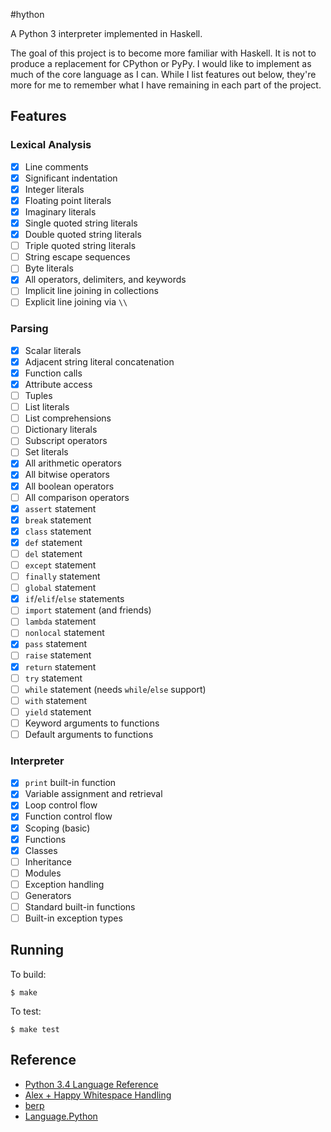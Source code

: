 #hython

A Python 3 interpreter implemented in Haskell.

The goal of this project is to become more familiar with Haskell. It is not to produce a replacement for CPython or PyPy. I would like to implement as much of the core language as I can. While I list features out below, they're more for me to remember what I have remaining in each part of the project.

## Features

### Lexical Analysis

 * [x] Line comments
 * [x] Significant indentation
 * [x] Integer literals
 * [x] Floating point literals
 * [x] Imaginary literals
 * [x] Single quoted string literals
 * [x] Double quoted string literals
 * [ ] Triple quoted string literals
 * [ ] String escape sequences
 * [ ] Byte literals
 * [x] All operators, delimiters, and keywords
 * [ ] Implicit line joining in collections
 * [ ] Explicit line joining via `\\`

### Parsing

 * [x] Scalar literals
 * [x] Adjacent string literal concatenation
 * [x] Function calls
 * [x] Attribute access
 * [ ] Tuples
 * [ ] List literals
 * [ ] List comprehensions
 * [ ] Dictionary literals
 * [ ] Subscript operators
 * [ ] Set literals
 * [x] All arithmetic operators
 * [x] All bitwise operators
 * [x] All boolean operators
 * [ ] All comparison operators
 * [x] `assert` statement
 * [x] `break` statement
 * [x] `class` statement
 * [x] `def` statement
 * [ ] `del` statement
 * [ ] `except` statement
 * [ ] `finally` statement
 * [ ] `global` statement
 * [x] `if`/`elif`/`else` statements
 * [ ] `import` statement (and friends)
 * [ ] `lambda` statement
 * [ ] `nonlocal` statement
 * [x] `pass` statement
 * [ ] `raise` statement
 * [x] `return` statement
 * [ ] `try` statement
 * [ ] `while` statement (needs `while`/`else` support)
 * [ ] `with` statement
 * [ ] `yield` statement
 * [ ] Keyword arguments to functions
 * [ ] Default arguments to functions

### Interpreter

 * [x] `print` built-in function
 * [x] Variable assignment and retrieval
 * [x] Loop control flow
 * [x] Function control flow
 * [x] Scoping (basic)
 * [x] Functions
 * [x] Classes
 * [ ] Inheritance
 * [ ] Modules
 * [ ] Exception handling
 * [ ] Generators
 * [ ] Standard built-in functions
 * [ ] Built-in exception types

## Running

To build:

    $ make

To test:

    $ make test

## Reference
 * [Python 3.4 Language Reference](https://docs.python.org/3.4/reference/)
 * [Alex + Happy Whitespace Handling](https://github.com/jmoy/alexhappy)
 * [berp](https://github.com/bjpop/berp)
 * [Language.Python](https://github.com/bjpop/language-python)
